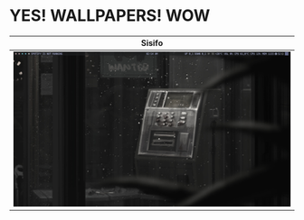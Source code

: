 <!--
      ,~~.
     (  9 )-_,
(\___ )=="-"
 \ .   ) )
  \ `-" /
   `~j-"  
     ""=:
-->

# YES! WALLPAPERS! WOW

| Sisifo |
| :---:
| ![Image](./themes/Sisifo/preview.png) |
